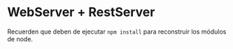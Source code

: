 # WebServer + RestServer

Recuerden que deben de ejecutar ```npm install``` para reconstruir los módulos de node. 